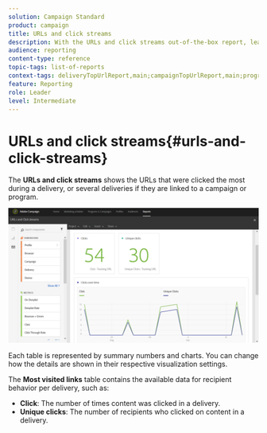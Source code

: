```yaml
---
solution: Campaign Standard
product: campaign
title: URLs and click streams
description: With the URLs and click streams out-of-the-box report, learn about the success of the URLs in your deliveries.
audience: reporting
content-type: reference
topic-tags: list-of-reports
context-tags: deliveryTopUrlReport,main;campaignTopUrlReport,main;programTopUrlReport,main
feature: Reporting
role: Leader
level: Intermediate
---
```


# URLs and click streams{#urls-and-click-streams}

The **URLs and click streams** shows the URLs that were clicked the most during a delivery, or several deliveries if they are linked to a campaign or program.

![](assets/delivery_reports_8.png)

Each table is represented by summary numbers and charts. You can change how the details are shown in their respective visualization settings.

The **Most visited links** table contains the available data for recipient behavior per delivery, such as:

* **Click**: The number of times content was clicked in a delivery.
* **Unique clicks**: The number of recipients who clicked on content in a delivery.

